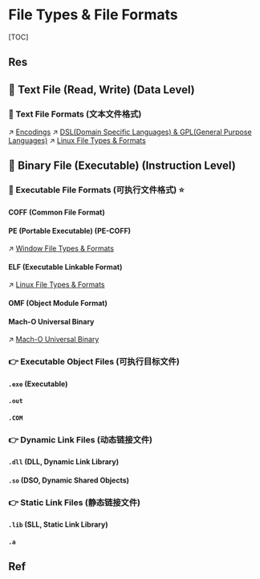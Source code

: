 # File Types & File Formats

[TOC]



## Res



## 🎯 Text File (Read, Write) (Data Level)
### 📌 Text File Formats (文本文件格式)
↗ [Encodings](../../../../../../🗺%20CS%20Overview/💋%20Intro%20to%20Computer%20Science/😤%20Information,%20Data,%20Number%20and%20Math%20in%20Digital%20Systems/Encodings.md)
↗ [DSL(Domain Specific Languages) & GPL(General Purpose Languages)](../../../../../👩‍💻%20Programming%20Methodology%20and%20Languages/🪁%20DSL(Domain%20Specific%20Languages)%20&%20GPL(General%20Purpose%20Languages)/DSL(Domain%20Specific%20Languages)%20&%20GPL(General%20Purpose%20Languages).md)
↗ [Linux File Types & Formats](../../../../../🥷🏼%20Operating%20Systems%20(Engineering%20Part)/Linux%20(Derived%20From%20UNIX%20Family)/🔩%20Linux%20Kernel/Linux%20IO%20&%20Files%20Management/🤔%20Linux%20File%20System/Linux%20File%20Types%20&%20Formats/Linux%20File%20Types%20&%20Formats.md)



## 🎯 Binary File (Executable) (Instruction Level)
### 📌 Executable File Formats (可执行文件格式) ⭐
#### COFF (Common File Format)

#### PE (Portable Executable) (PE-COFF)
↗ [Window File Types & Formats](../../../../../🥷🏼%20Operating%20Systems%20(Engineering%20Part)/Microsoft%20Operating%20Systems/Windows/📌%20Windows%20NT%20(New%20Technology)%20Kernel/Windows%20IO%20&%20Files%20Management/Windows%20File%20System/Window%20File%20Types%20&%20Formats.md)
#### ELF (Executable Linkable Format)
↗ [Linux File Types & Formats](../../../../../🥷🏼%20Operating%20Systems%20(Engineering%20Part)/Linux%20(Derived%20From%20UNIX%20Family)/🔩%20Linux%20Kernel/Linux%20IO%20&%20Files%20Management/🤔%20Linux%20File%20System/Linux%20File%20Types%20&%20Formats/Linux%20File%20Types%20&%20Formats.md)
#### OMF (Object Module Format)
#### Mach-O Universal Binary
↗ [Mach-O Universal Binary](../../../../../🥷🏼%20Operating%20Systems%20(Engineering%20Part)/Apple%20Operating%20Systems/macOS%20(Derived%20From%20UNIX%20Family)/📌%20macOS%20Kernel%20(xnu)%20&%20Darwin/macOS%20IO%20&%20Files%20Management/macOS%20File%20System/macOS%20File%20Types%20&%20Formats/Mach-O%20Universal%20Binary.md)


### 👉 Executable Object Files (可执行目标文件)
#### `.exe` (Executable)

#### `.out`

#### `.COM`


### 👉 Dynamic Link Files (动态链接文件)
#### `.dll` (DLL, Dynamic Link Library)
#### `.so` (DSO, Dynamic Shared Objects)


### 👉 Static Link Files (静态链接文件)
#### `.lib` (SLL, Static Link Library)
#### `.a`



## Ref


